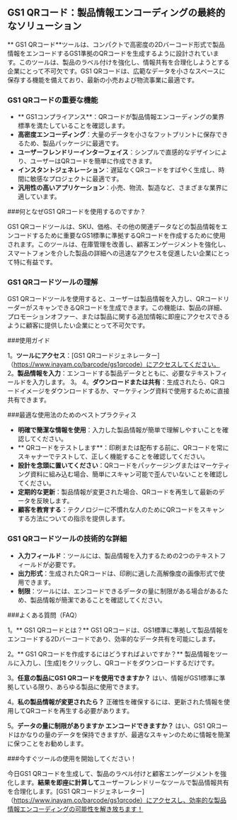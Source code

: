 ## GS1 QRコード：製品情報エンコーディングの最終的なソリューション

** GS1 QRコード**ツールは、コンパクトで高密度の2Dバーコード形式で製品情報をエンコードするGS1準拠のQRコードを生成するように設計されています。このツールは、製品のラベル付けを強化し、情報共有を合理化しようとする企業にとって不可欠です。GS1 QRコードは、広範なデータを小さなスペースに保存する機能を備えており、最新の小売および物流事業に最適です。

### GS1 QRコードの重要な機能

-  ** GS1コンプライアンス**：QRコードが製品情報エンコーディングの業界標準を満たしていることを確認します。
-  **高密度エンコーディング**：大量のデータを小さなフットプリントに保存できるため、製品パッケージに最適です。
-  **ユーザーフレンドリーインターフェイス**：シンプルで直感的なデザインにより、ユーザーはQRコードを簡単に作成できます。
-  **インスタントジェネレーション**：遅延なくQRコードをすばやく生成し、時間に敏感なプロジェクトに最適です。
-  **汎用性の高いアプリケーション**：小売、物流、製造など、さまざまな業界に適しています。

###何となぜGS1 QRコードを使用するのですか？

GS1 QRコードツールは、SKU、価格、その他の関連データなどの製品情報をエンコードするために重要なGS1標準に準拠するQRコードを作成するために使用されます。このツールは、在庫管理を改善し、顧客エンゲージメントを強化し、スマートフォンを介した製品の詳細への迅速なアクセスを促進したい企業にとって特に有益です。

### GS1 QRコードツールの理解

GS1 QRコードツールを使用すると、ユーザーは製品情報を入力し、QRコードリーダーがスキャンできるQRコードを生成できます。この機能は、製品の詳細、プロモーションオファー、または製品に関する追加情報に即座にアクセスできるように顧客に提供したい企業にとって不可欠です。

###使用ガイド

1。**ツールにアクセス**：[GS1 QRコードジェネレーター]（https://www.inayam.co/barcode/gs1qrcode）にアクセスしてください。
2。**製品情報を入力**：エンコードする製品データとともに、必要なテキストフィールドを入力します。
3。
4。**ダウンロードまたは共有**：生成されたら、QRコードイメージをダウンロードするか、マーケティング資料で使用するために直接共有できます。

###最適な使用法のためのベストプラクティス

-  **明確で簡潔な情報を使用**：入力した製品情報が簡単で理解しやすいことを確認してください。
-  ** QRコードをテストします**：印刷または配布する前に、QRコードを常にスキャナーでテストして、正しく機能することを確認してください。
-  **設計を念頭に置いてください**：QRコードをパッケージングまたはマーケティング資料に組み込む場合、簡単にスキャン可能で歪んでいないことを確認してください。
-  **定期的な更新**：製品情報が変更された場合、QRコードを再生して最新のデータを反映します。
-  **顧客を教育する**：テクノロジーに不慣れな人のためにQRコードをスキャンする方法についての指示を提供します。

### GS1 QRコードツールの技術的な詳細

-  **入力フィールド**：ツールには、製品情報を入力するための2つのテキストフィールドが必要です。
-  **出力形式**：生成されたQRコードは、印刷に適した高解像度の画像形式で使用できます。
-  **制限**：ツールには、エンコードできるデータの量に制限がある場合があるため、製品情報が簡潔であることを確認してください。

###よくある質問（FAQ）

1。** GS1 QRコードとは？**
GS1 QRコードは、GS1標準に準拠して製品情報をエンコードする2Dバーコードであり、効率的なデータ共有を可能にします。

2。** GS1 QRコードを作成するにはどうすればよいですか？**
製品情報をツールに入力し、[生成]をクリックし、QRコードをダウンロードするだけです。

3。**任意の製品にGS1 QRコードを使用できますか？**
はい、情報がGS1標準に準拠している限り、あらゆる製品に使用できます。

4。**私の製品情報が変更されたら？**
正確性を確保するには、更新された情報を使用してQRコードを再生する必要があります。

5。**データの量に制限がありますか エンコードできますか？**
はい、GS1 QRコードはかなりの量のデータを保持できますが、最適なスキャンのために情報を簡潔に保つことをお勧めします。

###今すぐツールの使用を開始してください！

今日GS1 QRコードを生成して、製品のラベル付けと顧客エンゲージメントを強化します。**結果を即座に計算して**ユーザーフレンドリーなツールで製品情報共有を合理化します。[GS1 QRコードジェネレーター]（https://www.inayam.co/barcode/gs1qrcode）にアクセスし、効率的な製品情報エンコーディングの可能性を解き放ちます！